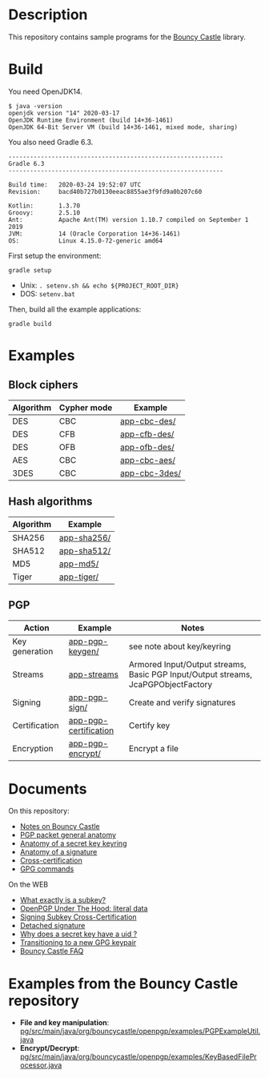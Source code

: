 # Description

This repository contains sample programs for the [Bouncy Castle](https://www.bouncycastle.org) library.

# Build

You need OpenJDK14.

    $ java -version
    openjdk version "14" 2020-03-17
    OpenJDK Runtime Environment (build 14+36-1461)
    OpenJDK 64-Bit Server VM (build 14+36-1461, mixed mode, sharing)
 
You also need Gradle 6.3.

    ------------------------------------------------------------
    Gradle 6.3
    ------------------------------------------------------------
    
    Build time:   2020-03-24 19:52:07 UTC
    Revision:     bacd40b727b0130eeac8855ae3f9fd9a0b207c60
    
    Kotlin:       1.3.70
    Groovy:       2.5.10
    Ant:          Apache Ant(TM) version 1.10.7 compiled on September 1 2019
    JVM:          14 (Oracle Corporation 14+36-1461)
    OS:           Linux 4.15.0-72-generic amd64

First setup the environment:

    gradle setup
    
* Unix: `. setenv.sh && echo ${PROJECT_ROOT_DIR}`
* DOS: `setenv.bat`
    
Then, build all the example applications:

    gradle build
    
# Examples

## Block ciphers

| Algorithm | Cypher mode | Example                       |
|-----------|-------------|-------------------------------|
| DES       | CBC         | [app-cbc-des/](app-cbc-des)   |
| DES       | CFB         | [app-cfb-des/](app-cfb-des)   |
| DES       | OFB         | [app-ofb-des/](app-ofb-des)   |
| AES       | CBC         | [app-cbc-aes/](app-cbc-aes)   |
| 3DES      | CBC         | [app-cbc-3des/](app-cbc-3des) |

## Hash algorithms

| Algorithm | Example                       |
|-----------|-------------------------------|
| SHA256    | [app-sha256/](app-sha256)     |
| SHA512    | [app-sha512/](app-sha512)     |
| MD5       | [app-md5/](app-md5)           |
| Tiger     | [app-tiger/](app-tiger)       |

## PGP

| Action               | Example                                        | Notes                                                                              |
|----------------------|------------------------------------------------|------------------------------------------------------------------------------------|
| Key generation       | [app-pgp-keygen/](app-pgp-keygen)              | see note about key/keyring                                                         |
| Streams              | [app-streams](app-streams)                     | Armored Input/Output streams, Basic PGP Input/Output streams, JcaPGPObjectFactory  |
| Signing              | [app-pgp-sign/](app-pgp-sign)                  | Create and verify signatures                                                       |
| Certification        | [app-pgp-certification](app-pgp-certification) | Certify key                                                                        |
| Encryption           | [app-pgp-encrypt/](app-pgp-encrypt)            | Encrypt a file                                                                     |

# Documents

On this repository:

* [Notes on Bouncy Castle](doc/bouncy-castle-notes.md)
* [PGP packet general anatomy](doc/pgp-packet.md)
* [Anatomy of a secret key keyring](doc/pgp-packets-secret-keyring.md)
* [Anatomy of a signature](doc/pgp-packets-signature.md)
* [Cross-certification](doc/cross-certify.md)
* [GPG commands](doc/gpg.md)

On the WEB

* [What exactly is a subkey?](https://security.stackexchange.com/questions/76940/what-exactly-is-a-subkey)
* [OpenPGP Under The Hood: literal data](https://under-the-hood.sequoia-pgp.org/literal-data/)
* [Signing Subkey Cross-Certification](https://gnupg.org/faq/subkey-cross-certify.html)
* [Detached signature](https://subversivebytes.wordpress.com/2013/12/10/pgp-cryptography-with-the-legion-of-the-bouncy-castle-part-5/)
* [Why does a secret key have a <ultimate> uid ?](https://unix.stackexchange.com/questions/407062/gpg-list-keys-command-outputs-uid-unknown-after-importing-private-key-onto)
* [Transitioning to a new GPG keypair](https://www.alessandromenti.it/blog/2017/01/transitioning-new-gpg-keypair.html)
* [Bouncy Castle FAQ](http://www.bouncycastle.org/wiki/display/JA1/PGP+Questions)

# Examples from the Bouncy Castle repository

* **File and key manipulation**: [pg/src/main/java/org/bouncycastle/openpgp/examples/PGPExampleUtil.java](https://github.com/bcgit/bc-java/blob/master/pg/src/main/java/org/bouncycastle/openpgp/examples/PGPExampleUtil.java)
* **Encrypt/Decrypt**: [pg/src/main/java/org/bouncycastle/openpgp/examples/KeyBasedFileProcessor.java](https://github.com/bcgit/bc-java/blob/master/pg/src/main/java/org/bouncycastle/openpgp/examples/KeyBasedFileProcessor.java)

